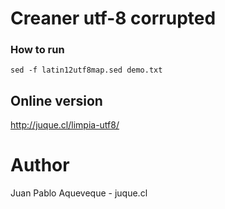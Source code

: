 Creaner utf-8 corrupted 
========================

### How to run

```
sed -f latin12utf8map.sed demo.txt
```

## Online version
http://juque.cl/limpia-utf8/

# Author
Juan Pablo Aqueveque - juque.cl

